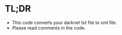 # TL;DR
- This code converts your darknet txt file to xml file.
- Please read comments in the code.
